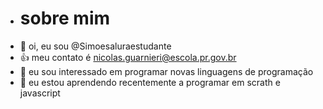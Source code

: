 - # sobre mim
- 👋 oi, eu sou @Simoesaluraestudante
- :+1: meu contato é nicolas.guarnieri@escola.pr.gov.br
- 👀 eu sou interessado em programar novas linguagens de programação
- 🌱 eu estou aprendendo recentemente a programar em scrath e javascript

